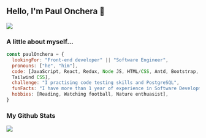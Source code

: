 <h2 align="left"> Hello, I'm Paul Onchera 👋</h2>

<img src="https://c.tenor.com/2uyENRmiUt0AAAAC/coding.gif"/>

### A little about myself...
```javascript
const paulOnchera = {
  lookingFor: "Front-end developer" || "Software Engineer",
  pronouns: ["he", "him"],
  code: [JavaScript, React, Redux, Node JS, HTML/CSS, Antd, Bootstrap, 
  Tailwind CSS],
  challenge: "I practising code testing skills and PostgreSQL",
  funFacts: "I have more than 1 year of experience in Software Development",
  hobbies: [Reading, Watching football, Nature enthuasist],
}
```

### My Github Stats
<img src="https://github-readme-stats.vercel.app/api?username=Paul-js-hub&&show_icons=true&count_private=true&theme=radical"/>